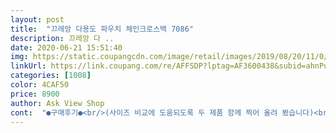 ```yaml
---
layout: post 
title:  "끄레앙 다용도 파우치 체인크로스백 7086" 
description: 끄레앙 다 ..
date: 2020-06-21 15:51:40 
img: https://static.coupangcdn.com/image/retail/images/2019/08/20/11/0/2036583e-5474-4804-8f16-30c5e3a347e7.jpg 
linkUrl: https://link.coupang.com/re/AFFSDP?lptag=AF3600438&subid=ahnPublicAsk&pageKey=286036354&itemId=907065174&vendorItemId=4305555222&traceid=V0-113-34c13d86c107d689 
categories: [1008] 
color: 4CAF50 
price: 8900 
author: Ask View Shop 
cont:  "●구매후기●<br/>(사이즈 비교에 도움되도록 두 제품 함께 찍어 올려 봤습니다)<br/>6450원에 샀어요<br/>가볍게 외출하기 좋은 파우치 같아요.<br/><br/>가성비 너무 좋은 상품이니 금액 부담없는 가격이라<br/>다른 한개는 좀 더 큰 숄더백 사이즈예요.<br/><br/>다른후기에도 올렸지만 같은회사에서 다른제품을 구매했는데<br/>더 좋은 제품 많이 만들어주세요.<br/>^^<br/>로 쓰겠습니다.<br/><br/>말캉부들입니다.<br/>  다긱형 무늬사이  좁은 틈엔  약간 망사? 느낌입니다.<br/><br/>망설이시는분들은 우선그냥 한번 구매해보세요.<br/> 강추합니다!<br/>무거운 핸드백이 거추장스러울 때는 숄더체인을 이용해서<br/>무조건 사서 사용해 보세요.<br/><br/>사용하기가 좀 거시기한듯 합니다.<br/> 손목에 걸고 잠깐의 외출이나,  파우치<br/>사용하다 질리면 가방안 화장품 파우치로 사용하려구 해요.<br/><br/>색감도 너무 좋고 집앞에 나갈 때는 파우치로<br/>아쉬운점은 내부에 속주머니가 없다는건데 그것까지 바라는거는 지나친거같아서 제가 만들어서 달려고요 그리고 체인이 조금 기네요.<br/> 165cm에 크로스로 매면 골반보다 조금 밑에 가방에 있어요.<br/> 체인을 조정할수는 없지만 자재가 너무 좋아서 이대로도 괜찮아보여요^^<br/>요 사이즈는 보통 흔히들 생각하는 파우치 사이즈고,<br/>우체국 무료배송이라 다음날 도착했는데 이렇게 팔아도 마진이 남나요? 배송료 결제안한줄알고 다시 찾아봤어요^^;<br/>저렴한걸 사는편이지만 지퍼나 체인이 싸구려인 제품은 절대 안사거든요.<br/> 근데 이제품은 이게 포인트라 무게감있고 부드럽고 좋은 체인과 지퍼를 사용했어요.<br/> 자재가 정말 좋아요.<br/>  가죽가방은 조금 심심했던터라 은근히 세련돼보이는 가방을 정말 잘 선택한것같아요.<br/><br/>젊은 여성분이면 모를까... <br/> 50넘은 제게는  달그락 철커덕 거리는 줄은<br/>정말 알짜배기 가방인것같네요.<br/><br/>좋은 상품에  저렴한  가격이  대표적인 후기였는데... <br/>구매후<br/>포장이든, 지퍼든  고급스럽고,  재질은... <br/> 뻣뻣하지않고  고무정도의<br/>하나 더 주문할랬더니 3300원 정도 가격이 인상됐네요.<br/><br/>" 
---
```

